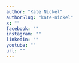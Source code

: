 ```yaml
---
author: "Kate Nickel"
authorSlug: "kate-nickel"
x: ""
facebook: ""
instagram: ""
linkedin: ""
youtube: ""
url: ""
---
```

